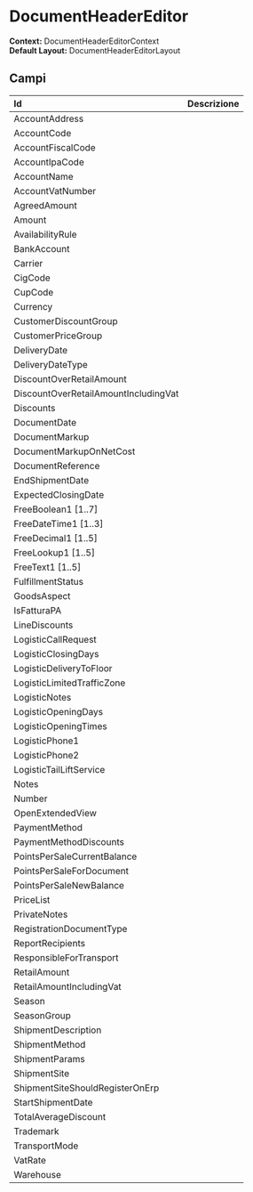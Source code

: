# DocumentHeaderEditor

  
 **Context:** DocumentHeaderEditorContext   
 **Default Layout:** DocumentHeaderEditorLayout

## Campi

| Id | Descrizione |
| :--- | :--- |
| AccountAddress |  |
| AccountCode |  |
| AccountFiscalCode |  |
| AccountIpaCode |  |
| AccountName |  |
| AccountVatNumber |  |
| AgreedAmount |  |
| Amount |  |
| AvailabilityRule |  |
| BankAccount |  |
| Carrier |  |
| CigCode |  |
| CupCode |  |
| Currency |  |
| CustomerDiscountGroup |  |
| CustomerPriceGroup |  |
| DeliveryDate |  |
| DeliveryDateType |  |
| DiscountOverRetailAmount |  |
| DiscountOverRetailAmountIncludingVat |  |
| Discounts |  |
| DocumentDate |  |
| DocumentMarkup |  |
| DocumentMarkupOnNetCost |  |
| DocumentReference |  |
| EndShipmentDate |  |
| ExpectedClosingDate |  |
| FreeBoolean1 \[1..7\] |  |
| FreeDateTime1 \[1..3\] |  |
| FreeDecimal1 \[1..5\] |  |
| FreeLookup1 \[1..5\] |  |
| FreeText1 \[1..5\] |  |
| FulfillmentStatus |  |
| GoodsAspect |  |
| IsFatturaPA |  |
| LineDiscounts |  |
| LogisticCallRequest |  |
| LogisticClosingDays |  |
| LogisticDeliveryToFloor |  |
| LogisticLimitedTrafficZone |  |
| LogisticNotes |  |
| LogisticOpeningDays |  |
| LogisticOpeningTimes |  |
| LogisticPhone1 |  |
| LogisticPhone2 |  |
| LogisticTailLiftService |  |
| Notes |  |
| Number |  |
| OpenExtendedView |  |
| PaymentMethod |  |
| PaymentMethodDiscounts |  |
| PointsPerSaleCurrentBalance |  |
| PointsPerSaleForDocument |  |
| PointsPerSaleNewBalance |  |
| PriceList |  |
| PrivateNotes |  |
| RegistrationDocumentType |  |
| ReportRecipients |  |
| ResponsibleForTransport |  |
| RetailAmount |  |
| RetailAmountIncludingVat |  |
| Season |  |
| SeasonGroup |  |
| ShipmentDescription |  |
| ShipmentMethod |  |
| ShipmentParams |  |
| ShipmentSite |  |
| ShipmentSiteShouldRegisterOnErp |  |
| StartShipmentDate |  |
| TotalAverageDiscount |  |
| Trademark |  |
| TransportMode |  |
| VatRate |  |
| Warehouse |  |

